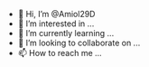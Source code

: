 - 👋 Hi, I’m @Amiol29D
- 👀 I’m interested in ...
- 🌱 I’m currently learning ...
- 💞️ I’m looking to collaborate on ...
- 📫 How to reach me ...

<!---
Amiol29D/Amiol29D is a ✨ special ✨ repository because its `README.md` (this file) appears on your GitHub profile.
You can click the Preview link to take a look at your changes.
--->
